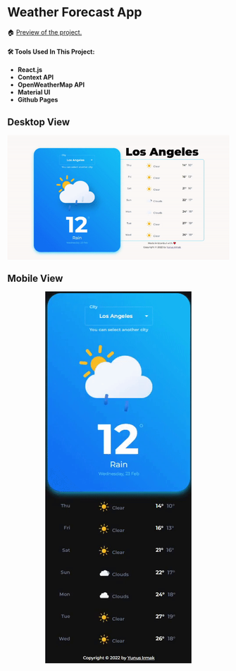 ﻿# Weather Forecast App

🏠 [Preview of the project.](https://yunusirmak.github.io/Weather-Forecast/)

#### 🛠️ Tools Used In This Project:

- **React.js**
- **Context API**
- **OpenWeatherMap API**
- **Material UI**
- **Github Pages**

## Desktop View

 <img style="margin-left:auto;margin-right:auto;display:block" src= "/public/gif/desktop.gif"/>


## Mobile View

<img style="margin-left:auto;margin-right:auto;display:block" src= "/public/gif/mobile.gif"/>
